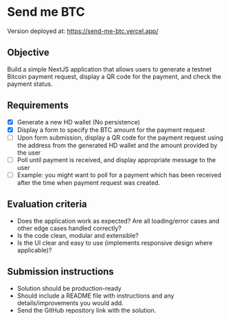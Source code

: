 # Send me BTC

Version deployed at: https://send-me-btc.vercel.app/

## Objective

Build a simple NextJS application that allows users to generate a testnet Bitcoin
payment request, display a QR code for the payment, and check the payment status.

## Requirements

- [x] Generate a new HD wallet (No persistence)
- [x] Display a form to specify the BTC amount for the payment request
- [ ] Upon form submission, display a QR code for the payment request using the address from the generated HD wallet and the amount provided by the user
- [ ] Poll until payment is received, and display appropriate message to the user
- [ ] Example: you might want to poll for a payment which has been received after the time when payment request was created.

## Evaluation criteria

- Does the application work as expected? Are all loading/error cases and other edge cases handled correctly?
- Is the code clean, modular and extensible?
- Is the UI clear and easy to use (implements responsive design where applicable)?

## Submission instructions

- Solution should be production-ready
- Should include a README file with instructions and any details/improvements you would add.
- Send the GitHub repository link with the solution.
